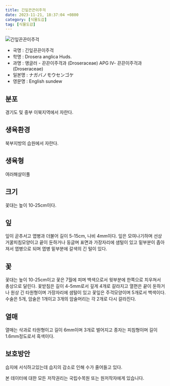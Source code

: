 ```yaml
---
title: 긴잎끈끈이주걱
date: 2023-11-21, 18:37:04 +0800
category: [식물도감]
tag: [식물도감]
---
```




![긴잎끈끈이주걱](http://www.nature.go.kr/fileUpload/plants/basic/Droseraceae/Drosera/12036/12036_1_th2.jpg)
- 국명 : 긴잎끈끈이주걱
- 학명 : Drosera anglica Huds.
- 과명 : 앵글러 - 끈끈이주걱과 (Droseraceae) APG Ⅳ- 끈끈이주걱과 (Droseraceae)
- 일본명 : ナガバノモウセンゴケ
- 영문명 : English sundew


## 분포
경기도 및 중부 이북지역에서 자란다.
## 생육환경
북부지방의 습원에서 자란다.
## 생육형
여러해살이풀 
## 크기
꽃대는 높이 10-25cm이다.
## 잎
잎이 곧추서고 엽병과 더불어 길이 5-15cm, 나비 4mm이다. 잎은 모여나기하며 선상 거꿀피침모양이고 끝이 둔하거나 둥글며 표면과 가장자리에 샘털이 있고 밑부분이 좁아져서 엽병으로 되며 엽병 밑부분에 갈색의 긴 털이 있다.
## 꽃
꽃대는 높이 10-25cm이고 꽃은 7월에 피며 백색으로서 윗부분에 한쪽으로 치우쳐서 총상으로 달린다. 꽃받침은 길이 4-5mm로서 깊게 4개로 갈라지고 열편은 끝이 둔하거나 원상 긴 타원형이며 가장자리에 샘털이 있고 꽃잎은 주걱모양이며 5개로서 백색이다. 수술은 5개, 암술은 1개이고 3개의 암술머리는 각 2개로 다시 갈라진다.
## 열매
열매는 삭과로 타원형이고 길이 6mm이며 3개로 벌어지고 종자는 피침형이며 길이 1.6mm정도로서 흑색이다.
## 보호방안
습지에 서식하고있는데 습지의 감소로 인해 수가 줄어들고 있다.






본 데이터에 대한 모든 저작권리는 국립수목원 또는 원저작자에게 있습니다.
